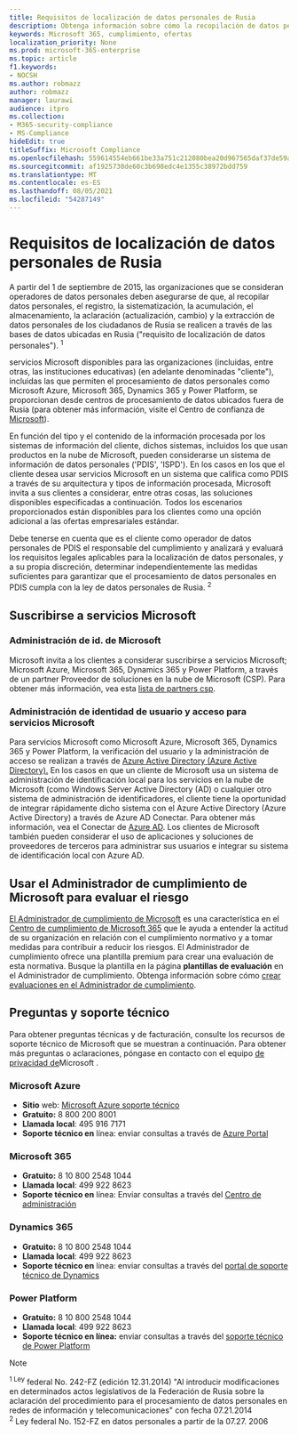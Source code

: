 ```yaml
---
title: Requisitos de localización de datos personales de Rusia
description: Obtenga información sobre cómo la recopilación de datos personales, el registro de datos personales de los ciudadanos rusos, la sistematización, la acumulación, el almacenamiento, la aclaración y la extracción se realizan en servicios Microsoft y bases de datos ubicadas en Rusia.
keywords: Microsoft 365, cumplimiento, ofertas
localization_priority: None
ms.prod: microsoft-365-enterprise
ms.topic: article
f1.keywords:
- NOCSH
ms.author: robmazz
author: robmazz
manager: laurawi
audience: itpro
ms.collection:
- M365-security-compliance
- MS-Compliance
hideEdit: true
titleSuffix: Microsoft Compliance
ms.openlocfilehash: 559614554eb661be33a751c212080bea20d967565daf37de59a292851b9a28e8
ms.sourcegitcommit: af1925730de60c3b698edc4e1355c38972bdd759
ms.translationtype: MT
ms.contentlocale: es-ES
ms.lasthandoff: 08/05/2021
ms.locfileid: "54287149"
---
```

# <a name="russian-personal-data-localization-requirements"></a>Requisitos de localización de datos personales de Rusia

A partir del 1 de septiembre de 2015, las organizaciones que se consideran operadores de datos personales deben asegurarse de que, al recopilar datos personales, el registro, la sistematización, la acumulación, el almacenamiento, la aclaración (actualización, cambio) y la extracción de datos personales de los ciudadanos de Rusia se realicen a través de las bases de datos ubicadas en Rusia ("requisito de localización de datos personales"). <sup>1</sup>

servicios Microsoft disponibles para las organizaciones (incluidas, entre otras, las instituciones educativas) (en adelante denominadas "cliente"), incluidas las que permiten el procesamiento de datos personales como Microsoft Azure, Microsoft 365, Dynamics 365 y Power Platform, se proporcionan desde centros de procesamiento de datos ubicados fuera de Rusia (para obtener más información, visite el Centro de confianza de [Microsoft](https://www.microsoft.com/trust-center)).

En función del tipo y el contenido de la información procesada por los sistemas de información del cliente, dichos sistemas, incluidos los que usan productos en la nube de Microsoft, pueden considerarse un sistema de información de datos personales ('PDIS', 'ISPD'). En los casos en los que el cliente desea usar servicios Microsoft en un sistema que califica como PDIS a través de su arquitectura y tipos de información procesada, Microsoft invita a sus clientes a considerar, entre otras cosas, las soluciones disponibles especificadas a continuación. Todos los escenarios proporcionados están disponibles para los clientes como una opción adicional a las ofertas empresariales estándar.

Debe tenerse en cuenta que es el cliente como operador de datos personales de PDIS el responsable del cumplimiento y analizará y evaluará los requisitos legales aplicables para la localización de datos personales, y a su propia discreción, determinar independientemente las medidas suficientes para garantizar que el procesamiento de datos personales en PDIS cumpla con la ley de datos personales de Rusia. <sup>2</sup>

## <a name="subscribing-to-microsoft-services"></a>Suscribirse a servicios Microsoft

### <a name="microsoft-id-management"></a>Administración de id. de Microsoft

Microsoft invita a los clientes a considerar suscribirse a servicios Microsoft; Microsoft Azure, Microsoft 365, Dynamics 365 y Power Platform, a través de un partner Proveedor de soluciones en la nube de Microsoft (CSP). Para obtener más información, vea esta [lista de partners csp](https://pinpoint.microsoft.com/search?type=services&campaign=691).

### <a name="managing-user-identity-and-access-for-microsoft-services"></a>Administración de identidad de usuario y acceso para servicios Microsoft

Para servicios Microsoft como Microsoft Azure, Microsoft 365, Dynamics 365 y Power Platform, la verificación del usuario y la administración de acceso se realizan a través de [Azure Active Directory (Azure Active Directory).](https://azure.microsoft.com/services/active-directory/) En los casos en que un cliente de Microsoft usa un sistema de administración de identificación local para los servicios en la nube de Microsoft (como Windows Server Active Directory (AD) o cualquier otro sistema de administración de identificadores, el cliente tiene la oportunidad de integrar rápidamente dicho sistema con el Azure Active Directory (Azure Active Directory) a través de Azure AD Conectar. Para obtener más información, vea el Conectar de [Azure AD](/azure/active-directory/cloud-provisioning/). Los clientes de Microsoft también pueden considerar el uso de aplicaciones y soluciones de proveedores de terceros para administrar sus usuarios e integrar su sistema de identificación local con Azure AD.

## <a name="use-microsoft-compliance-manager-to-assess-your-risk"></a>Usar el Administrador de cumplimiento de Microsoft para evaluar el riesgo

[El Administrador de cumplimiento de Microsoft](/microsoft-365/compliance/compliance-manager) es una característica en el [Centro de cumplimiento de Microsoft 365](/microsoft-365/compliance/microsoft-365-compliance-center) que le ayuda a entender la actitud de su organización en relación con el cumplimiento normativo y a tomar medidas para contribuir a reducir los riesgos. El Administrador de cumplimiento ofrece una plantilla premium para crear una evaluación de esta normativa. Busque la plantilla en la página **plantillas de evaluación** en el Administrador de cumplimiento. Obtenga información sobre cómo [crear evaluaciones en el Administrador de cumplimiento](/microsoft-365/compliance/compliance-manager-assessments).

## <a name="questions-and-support"></a>Preguntas y soporte técnico

Para obtener preguntas técnicas y de facturación, consulte los recursos de soporte técnico de Microsoft que se muestran a continuación. Para obtener más preguntas o aclaraciones, póngase en contacto con el equipo [de privacidad de](https://support.microsoft.com/gp/privacy-page)Microsoft .

### <a name="microsoft-azure"></a>Microsoft Azure

- **Sitio** web: [Microsoft Azure soporte técnico](https://aka.ms/GetAzureSupport)
- **Gratuito:** 8 800 200 8001
- **Llamada local**: 495 916 7171
- **Soporte técnico en** línea: enviar consultas a través de [Azure Portal](https://portal.azure.com)

### <a name="microsoft-365"></a>Microsoft 365

- **Gratuito:** 8 10 800 2548 1044
- **Llamada local**: 499 922 8623
- **Soporte técnico en** línea: Enviar consultas a través del [Centro de administración](https://portal.office.com/)

### <a name="dynamics-365"></a>Dynamics 365

- **Gratuito:** 8 10 800 2548 1044
- **Llamada local**: 499 922 8623
- **Soporte técnico en** línea: enviar consultas a través del [portal de soporte técnico de Dynamics](https://dynamics.microsoft.com/support/)

### <a name="power-platform"></a>Power Platform

- **Gratuito:** 8 10 800 2548 1044
- **Llamada local**: 499 922 8623
- **Soporte técnico en línea:** enviar consultas a través del [soporte técnico de Power Platform](/power-platform/admin/get-help-support)

> [!NOTE]
> <sup>1 Ley</sup> federal No. 242-FZ (edición 12.31.2014) "Al introducir modificaciones en determinados actos legislativos de la Federación de Rusia sobre la aclaración del procedimiento para el procesamiento de datos personales en redes de información y telecomunicaciones" con fecha 07.21.2014 <br>
> <sup>2</sup> Ley federal No. 152-FZ en datos personales a partir de la 07.27. 2006<br>
